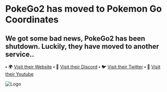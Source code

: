 # PokeGo2 has moved to Pokemon Go Coordinates
## We got some bad news, PokeGo2 has been shutdown. Luckily, they have moved to another service..

⬩ 🌍 [Visit their Website](https://pokemongocoordinates.ga)
⬩ 💬 [Visit their Discord](https://pokemongocoordinates.ga/discord)
⬩ 🐦 [Visit their Twitter](https://pokemongocoordinates.ga/twitter)
⬩ 📸 [Visit their Youtube](https://pokemongocoordinates.ga/youtube)

![Logo](https://i.ibb.co/5817mML/PGC-Server-Logo.png)
